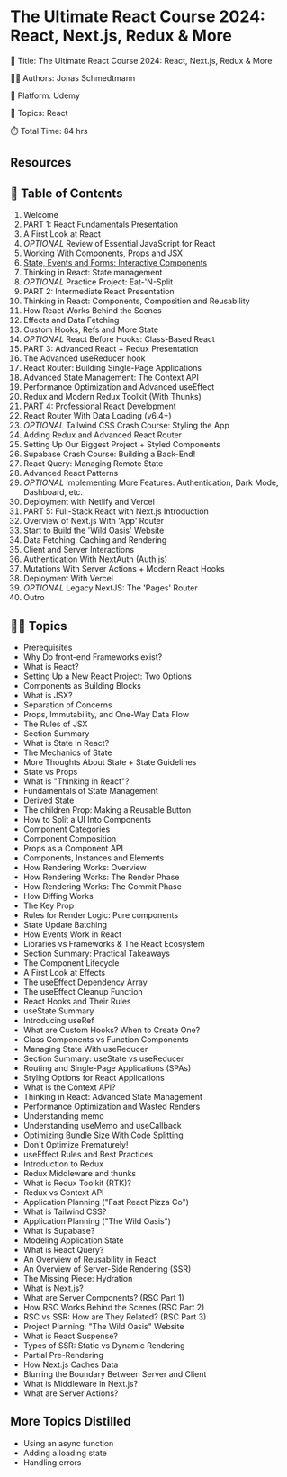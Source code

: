 # The Ultimate React Course 2024: React, Next.js, Redux & More

📕 Title: The Ultimate React Course 2024: React, Next.js, Redux & More

👨‍💻 Authors: Jonas Schmedtmann

🎥 Platform: Udemy

💾 Topics: React

⏱️ Total Time: 84 hrs

## Resources

## 📄 Table of Contents

1. Welcome
2. PART 1: React Fundamentals Presentation
3. A First Look at React
4. _OPTIONAL_ Review of Essential JavaScript for React
5. Working With Components, Props and JSX
6. [State, Events and Forms: Interactive Components](./state_events_forms.md)
7. Thinking in React: State management
8. _OPTIONAL_ Practice Project: Eat-'N-Split
9. PART 2: Intermediate React Presentation
10. Thinking in React: Components, Composition and Reusability
11. How React Works Behind the Scenes
12. Effects and Data Fetching
13. Custom Hooks, Refs and More State
14. _OPTIONAL_ React Before Hooks: Class-Based React
15. PART 3: Advanced React + Redux Presentation
16. The Advanced useReducer hook
17. React Router: Building Single-Page Applications
18. Advanced State Management: The Context API
19. Performance Optimization and Advanced useEffect
20. Redux and Modern Redux Toolkit (With Thunks)
21. PART 4: Professional React Development
22. React Router With Data Loading (v6.4+)
23. _OPTIONAL_ Tailwind CSS Crash Course: Styling the App
24. Adding Redux and Advanced React Router
25. Setting Up Our Biggest Project + Styled Components
26. Supabase Crash Course: Building a Back-End!
27. React Query: Managing Remote State
28. Advanced React Patterns
29. _OPTIONAL_ Implementing More Features: Authentication, Dark Mode, Dashboard, etc.
30. Deployment with Netlify and Vercel
31. PART 5: Full-Stack React with Next.js Introduction
32. Overview of Next.js With 'App' Router
33. Start to Build the 'Wild Oasis' Website
34. Data Fetching, Caching and Rendering
35. Client and Server Interactions
36. Authentication With NextAuth (Auth.js)
37. Mutations With Server Actions + Modern React Hooks
38. Deployment With Vercel
39. _OPTIONAL_ Legacy NextJS: The 'Pages' Router
40. Outro

## 🧑‍🏫 Topics

- Prerequisites
- Why Do front-end Frameworks exist?
- What is React?
- Setting Up a New React Project: Two Options
- Components as Building Blocks
- What is JSX?
- Separation of Concerns
- Props, Immutability, and One-Way Data Flow
- The Rules of JSX
- Section Summary
- What is State in React?
- The Mechanics of State
- More Thoughts About State + State Guidelines
- State vs Props
- What is "Thinking in React"?
- Fundamentals of State Management
- Derived State
- The children Prop: Making a Reusable Button
- How to Split a UI Into Components
- Component Categories
- Component Composition
- Props as a Component API
- Components, Instances and Elements
- How Rendering Works: Overview
- How Rendering Works: The Render Phase
- How Rendering Works: The Commit Phase
- How Diffing Works
- The Key Prop
- Rules for Render Logic: Pure components
- State Update Batching
- How Events Work in React
- Libraries vs Frameworks & The React Ecosystem
- Section Summary: Practical Takeaways
- The Component Lifecycle
- A First Look at Effects
- The useEffect Dependency Array
- The useEffect Cleanup Function
- React Hooks and Their Rules
- useState Summary
- Introducing useRef
- What are Custom Hooks? When to Create One?
- Class Components vs Function Components
- Managing State With useReducer
- Section Summary: useState vs useReducer
- Routing and Single-Page Applications (SPAs)
- Styling Options for React Applications
- What is the Context API?
- Thinking in React: Advanced State Management
- Performance Optimization and Wasted Renders
- Understanding memo
- Understanding useMemo and useCallback
- Optimizing Bundle Size With Code Splitting
- Don't Optimize Prematurely!
- useEffect Rules and Best Practices
- Introduction to Redux
- Redux Middleware and thunks
- What is Redux Toolkit (RTK)?
- Redux vs Context API
- Application Planning ("Fast React Pizza Co")
- What is Tailwind CSS?
- Application Planning ("The Wild Oasis")
- What is Supabase?
- Modeling Application State
- What is React Query?
- An Overview of Reusability in React
- An Overview of Server-Side Rendering (SSR)
- The Missing Piece: Hydration
- What is Next.js?
- What are Server Components? (RSC Part 1)
- How RSC Works Behind the Scenes (RSC Part 2)
- RSC vs SSR: How are They Related? (RSC Part 3)
- Project Planning: "The Wild Oasis" Website
- What is React Suspense?
- Types of SSR: Static vs Dynamic Rendering
- Partial Pre-Rendering
- How Next.js Caches Data
- Blurring the Boundary Between Server and Client
- What is Middleware in Next.js?
- What are Server Actions?

## More Topics Distilled

- Using an async function
- Adding a loading state
- Handling errors

